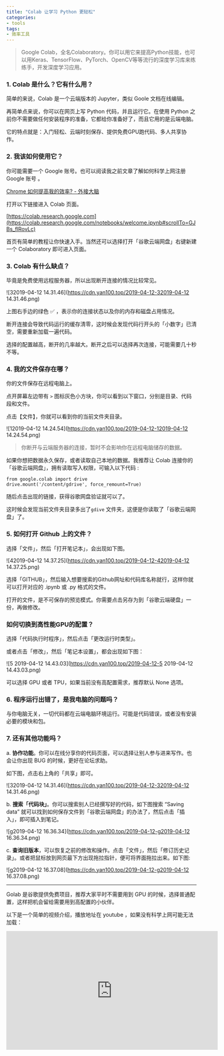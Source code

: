 ```yaml
---
title: "Colab 让学习 Python 更轻松"
categories:
- tools
tags:
- 效率工具
---
```


> Google Colab，全名Colaboratory。你可以用它来提高Python技能，也可以用Keras、TensorFlow、PyTorch、OpenCV等等流行的深度学习库来练练手，开发深度学习应用。

### 1. Colab 是什么？它有什么用？

简单的来说，Colab 是一个云端版本的 Jupyter，类似 Goole 文档在线编辑。

再简单点来说，你可以在网页上写 Python 代码，并且运行它。在使用 Python 之前你不需要做任何安装程序的准备，它都给你准备好了，而且它用的是云端电脑。

它的特点就是：入门轻松、云端时刻保存、提供免费GPU跑代码、多人共享协作。


### 2. 我该如何使用它？

你可能需要一个 Google 账号。也可以阅读我之前文章了解如何科学上网注册 Google 账号 。

[Chrome 如何提高我的效率? - 外接大脑](https://yan100.top/tools/tools-chrome-xiaolv.html)

打开以下链接进入 Colab 页面。

[https://colab.research.google.com](https://colab.research.google.com/notebooks/welcome.ipynb#scrollTo=GJBs_flRovLc)

首页有简单的教程让你快速入手。当然还可以选择打开「谷歌云端网盘」右键新建一个 Colaboratory 即可进入页面。


### 3. Colab 有什么缺点？

毕竟是免费使用远程服务器，所以出现断开连接的情况比较常见。

![32019-04-12 14.31.46](https://cdn.yan100.top/2019-04-12-32019-04-12 14.31.46.png)

上图右手边的绿色 ✅ ，表示你的连接状态以及你的内存和磁盘占用情况。

断开连接会导致代码运行的缓存清零，这时候会发现代码行开头的「小数字」已清空，需要重新加载一遍代码。

选择的配置越高，断开的几率越大。断开之后可以选择再次连接，可能需要几十秒不等。

### 4. 我的文件保存在哪？

你的文件保存在远程电脑上。

点开屏幕左边带有 `>` 图标灰色小方块，你可以看到以下窗口，分别是目录、代码段和文件。

点击【文件】，你就可以看到你的当前文件夹目录。

![12019-04-12 14.24.54](https://cdn.yan100.top/2019-04-12-12019-04-12 14.24.54.png)


> 你断开与云端服务器的连接，暂时不会影响你在远程电脑储存的数据。

如果你想把数据永久保存，或者读取自己本地的数据。我推荐让 Colab 连接你的「谷歌云端网盘」，拥有读取写入权限，可输入以下代码 :

```
from google.colab import drive
drive.mount('/content/gdrive', force_remount=True)
```

随后点击出现的链接，获得谷歌网盘验证就可以了。

这时候会发现当前文件夹目录多出了`gdive` 文件夹，这便是你读取了「谷歌云端网盘」了。

### 5. 如何打开 Github 上的文件？

选择「文件」，然后「打开笔记本」，会出现如下图。

![42019-04-12 14.37.25](https://cdn.yan100.top/2019-04-12-42019-04-12 14.37.25.png)

选择「GITHUB」，然后输入想要搜索的Github网址和代码库名称就行，这样你就可以打开对应的 .ipynb 或 .py 格式的文件。

打开的文件，是不可保存的预览模式。你需要点击另存为到「谷歌云端硬盘」一份，再做修改。

### 如何切换到高性能GPU的配置？

选择「代码执行时程序」，然后点击「更改运行时类型」。

或者点击「修改」，然后「笔记本设置」，都会出现如下图：

![5 2019-04-12 14.43.03](https://cdn.yan100.top/2019-04-12-5 2019-04-12 14.43.03.png)

可以选择 GPU 或者 TPU，如果当前没有高配置需求，推荐默认 None 选项。


### 6. 程序运行出错了，是我电脑的问题吗？

与你电脑无关，一切代码都在云端电脑环境运行。可能是代码错误，或者没有安装必要的模块和包。

### 7. 还有其他功能吗？

a. **协作功能**。你可以在线分享你的代码页面，可以选择让别人参与进来写作。也会让你出现 BUG 的时候，更好在论坛求助。

如下图，点击右上角的「共享」即可。

![32019-04-12 14.31.46](https://cdn.yan100.top/2019-04-12-32019-04-12 14.31.46.png)

b. **搜索「代码块」**。你可以搜索别人已经撰写好的代码，如下图搜索 “Saving data” 就可以找到如何保存文件到「谷歌云端网盘」的办法了，然后点击「插入」，即可插入到笔记。

![g2019-04-12 16.36.34](https://cdn.yan100.top/2019-04-12-g2019-04-12 16.36.34.png)


c. **查询旧版本**，可以恢复之前的修改和操作。点击「文件」，然后「修订历史记录」。或者把鼠标放到网页最下方出现拖拉指针，便可将界面拖拉出来。如下图:


![g2019-04-12 16.37.08](https://cdn.yan100.top/2019-04-12-g2019-04-12 16.37.08.png)

------

Golab 是谷歌提供免费项目，推荐大家平时不需要用到 GPU 的时候，选择普通配置，这样把机会留给需要用到高配置的小伙伴。

以下是一个简单的视频介绍，播放地址在 youtube ，如果没有科学上网可能无法加载：

<iframe width="560" height="315" src="https://www.youtube.com/embed/inN8seMm7UI" frameborder="0" allow="accelerometer; autoplay; encrypted-media; gyroscope; picture-in-picture" allowfullscreen></iframe><br>




